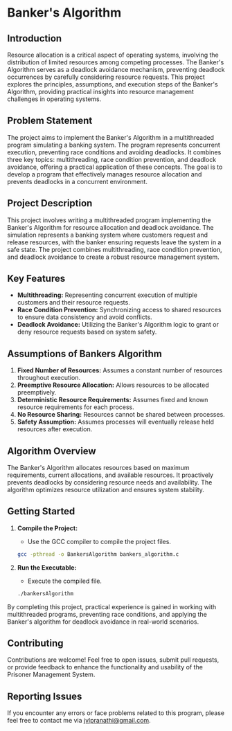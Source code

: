 # Banker's Algorithm

## Introduction

Resource allocation is a critical aspect of operating systems, involving the distribution of limited resources among competing processes. The Banker's Algorithm serves as a deadlock avoidance mechanism, preventing deadlock occurrences by carefully considering resource requests. This project explores the principles, assumptions, and execution steps of the Banker's Algorithm, providing practical insights into resource management challenges in operating systems.

## Problem Statement

The project aims to implement the Banker's Algorithm in a multithreaded program simulating a banking system. The program represents concurrent execution, preventing race conditions and avoiding deadlocks. It combines three key topics: multithreading, race condition prevention, and deadlock avoidance, offering a practical application of these concepts. The goal is to develop a program that effectively manages resource allocation and prevents deadlocks in a concurrent environment.

## Project Description

This project involves writing a multithreaded program implementing the Banker's Algorithm for resource allocation and deadlock avoidance. The simulation represents a banking system where customers request and release resources, with the banker ensuring requests leave the system in a safe state. The project combines multithreading, race condition prevention, and deadlock avoidance to create a robust resource management system.

## Key Features

- **Multithreading:** Representing concurrent execution of multiple customers and their resource requests.
- **Race Condition Prevention:** Synchronizing access to shared resources to ensure data consistency and avoid conflicts.
- **Deadlock Avoidance:** Utilizing the Banker's Algorithm logic to grant or deny resource requests based on system safety.

## Assumptions of Bankers Algorithm

1. **Fixed Number of Resources:** Assumes a constant number of resources throughout execution.
2. **Preemptive Resource Allocation:** Allows resources to be allocated preemptively.
3. **Deterministic Resource Requirements:** Assumes fixed and known resource requirements for each process.
4. **No Resource Sharing:** Resources cannot be shared between processes.
5. **Safety Assumption:** Assumes processes will eventually release held resources after execution.

## Algorithm Overview

The Banker's Algorithm allocates resources based on maximum requirements, current allocations, and available resources. It proactively prevents deadlocks by considering resource needs and availability. The algorithm optimizes resource utilization and ensures system stability.

## Getting Started

1. **Compile the Project:**
   - Use the GCC compiler to compile the project files.
   ```bash
   gcc -pthread -o BankersAlgorithm bankers_algorithm.c
   ```

2. **Run the Executable:**
   - Execute the compiled file.
   ```bash
   ./bankersAlgorithm
   ```

By completing this project, practical experience is gained in working with multithreaded programs, preventing race conditions, and applying the Banker's algorithm for deadlock avoidance in real-world scenarios.

## Contributing

Contributions are welcome! Feel free to open issues, submit pull requests, or provide feedback to enhance the functionality and usability of the Prisoner Management System.

## Reporting Issues

If you encounter any errors or face problems related to this program, please feel free to contact me via jvlpranathi@gmail.com.
